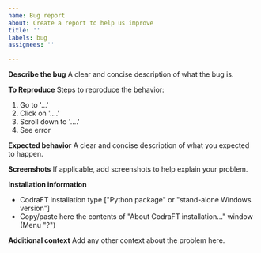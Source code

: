 ```yaml
---
name: Bug report
about: Create a report to help us improve
title: ''
labels: bug
assignees: ''

---
```


**Describe the bug**
A clear and concise description of what the bug is.

**To Reproduce**
Steps to reproduce the behavior:

1. Go to '...'
2. Click on '....'
3. Scroll down to '....'
4. See error

**Expected behavior**
A clear and concise description of what you expected to happen.

**Screenshots**
If applicable, add screenshots to help explain your problem.

**Installation information**
- CodraFT installation type ["Python package" or "stand-alone Windows version"]
- Copy/paste here the contents of "About CodraFT installation..." window (Menu "?")

**Additional context**
Add any other context about the problem here.
